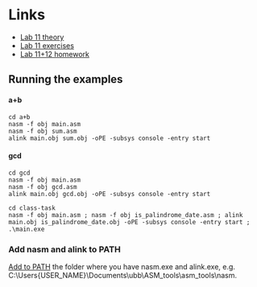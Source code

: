 # Links
- [Lab 11 theory](https://www.cs.ubbcluj.ro/~vancea/asc/en-lab11-teorie.php)
- [Lab 11 exercises](https://www.cs.ubbcluj.ro/~vancea/asc/en-lab11-exercitii.php)
- [Lab 11+12 homework](https://docs.google.com/spreadsheets/d/1lJjrBtxA8gJ3xqEYycmYH1hT-lp5giulONPYLN0Nrq0/edit?usp=sharing)

## Running the examples
#### a+b
```
cd a+b
nasm -f obj main.asm
nasm -f obj sum.asm
alink main.obj sum.obj -oPE -subsys console -entry start
```
#### gcd
```
cd gcd
nasm -f obj main.asm
nasm -f obj gcd.asm
alink main.obj gcd.obj -oPE -subsys console -entry start
```
```
cd class-task
nasm -f obj main.asm ; nasm -f obj is_palindrome_date.asm ; alink main.obj is_palindrome_date.obj -oPE -subsys console -entry start ; .\main.exe
```
### Add nasm and alink to PATH
[Add to PATH](https://www.architectryan.com/2018/03/17/add-to-the-path-on-windows-10/) the folder where you have nasm.exe and alink.exe, e.g. C:\Users\{USER_NAME}\Documents\ubb\ASM_tools\asm_tools\nasm.
